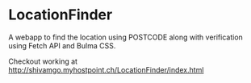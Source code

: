 # LocationFinder
A webapp to find the location using POSTCODE along with verification using Fetch API and Bulma CSS.

Checkout working at http://shivamgo.myhostpoint.ch/LocationFinder/index.html
